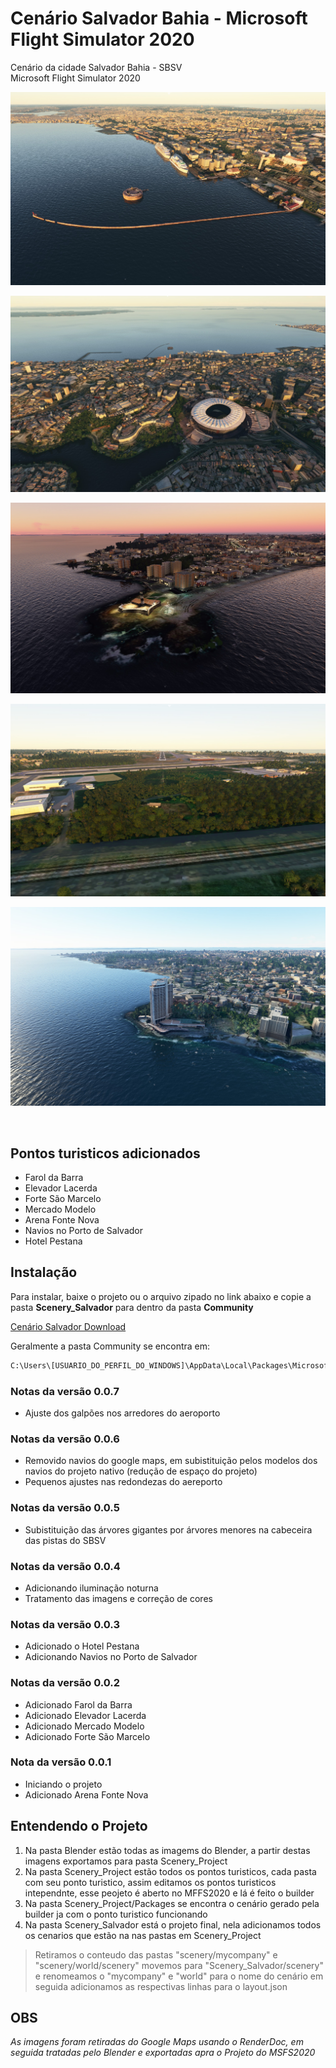 # Cenário Salvador Bahia - Microsoft Flight Simulator 2020


Cenário da cidade Salvador Bahia - SBSV<br>
Microsoft Flight Simulator 2020


![alt text](https://github.com/git-exahost/MSFS2020-Scenery-SBSV/blob/main/Screenshots/img01.jpg?raw=true "Forte São Marcelo, Elevador Lacerda, Mercado Modelo")

![alt text](https://github.com/git-exahost/MSFS2020-Scenery-SBSV/blob/main/Screenshots/img02.jpg?raw=true "Arena Fonte Nova")

![alt text](https://github.com/git-exahost/MSFS2020-Scenery-SBSV/blob/main/Screenshots/img03.jpg?raw=true "Farol da Barra")

![alt text](https://github.com/git-exahost/MSFS2020-Scenery-SBSV/blob/main/Screenshots/img04.jpg?raw=true "Cabeceira da pista 10 sem as árvores grandes, tambem foram adicionado os galpões")

![alt text](https://github.com/git-exahost/MSFS2020-Scenery-SBSV/blob/main/Screenshots/img05.jpg?raw=true "Hotel Pestana")

<br>

## Pontos turisticos adicionados

- Farol da Barra
- Elevador Lacerda
- Forte São Marcelo
- Mercado Modelo
- Arena Fonte Nova
- Navios no Porto de Salvador
- Hotel Pestana

## Instalação

Para instalar, baixe o projeto ou o arquivo zipado no link abaixo e copie a pasta <b>Scenery_Salvador</b> para dentro da pasta <b>Community</b>

[Cenário Salvador Download](https://github.com/git-exahost/MSFS2020-Scenery-SBSV/releases/download/0.0.6/Scenery_Salvador_0.0.7.zip)

<p>Geralmente a pasta Community se encontra em:</p>

```sh
C:\Users\[USUARIO_DO_PERFIL_DO_WINDOWS]\AppData\Local\Packages\Microsoft.FlightSimulator_8wekyb3d8bbwe\LocalCache\Packages\Community
```

### Notas da versão 0.0.7
- Ajuste dos galpões nos arredores do aeroporto

### Notas da versão 0.0.6
- Removido navios do google maps, em subistituição pelos modelos dos navios do projeto nativo (redução de espaço do projeto)
- Pequenos ajustes nas redondezas do aereporto 

### Notas da versão 0.0.5
- Subistituição das árvores gigantes por árvores menores na cabeceira das pistas do SBSV

### Notas da versão 0.0.4
- Adicionando iluminação noturna
- Tratamento das imagens e correção de cores

### Notas da versão 0.0.3
- Adicionado o Hotel Pestana
- Adicionando Navios no Porto de Salvador

### Notas da versão 0.0.2
- Adicionado Farol da Barra
- Adicionado Elevador Lacerda
- Adicionado Mercado Modelo
- Adicionado Forte São Marcelo


### Nota da versão 0.0.1
- Iniciando o projeto
- Adicionado Arena Fonte Nova
  
## Entendendo o Projeto

1. Na pasta Blender estão todas as imagems do Blender, a partir destas imagens exportamos para pasta Scenery_Project
2. Na pasta Scenery_Project estão todos os pontos turisticos, cada pasta com seu ponto turistico, assim editamos os pontos turisticos intependnte, esse peojeto é aberto no MFFS2020 e lá é feito o builder
3. Na pasta Scenery_Project/Packages se encontra o cenário gerado pela builder ja com o ponto turistico funcionando
4. Na pasta Scenery_Salvador está o projeto final, nela adicionamos todos os cenarios que estão na nas pastas em Scenery_Project

> Retiramos o conteudo das pastas "scenery/mycompany" e "scenery/world/scenery" movemos para "Scenery_Salvador/scenery" e renomeamos o "mycompany" e "world" para o nome do cenário em seguida adicionamos as respectivas linhas para o layout.json

## OBS
*As imagens foram retiradas do Google Maps usando o RenderDoc, em seguida tratadas pelo Blender e exportadas apra o Projeto do MSFS2020*



